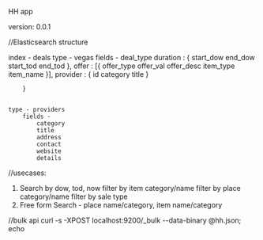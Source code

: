 HH app

version: 0.0.1

//Elasticsearch structure

index - deals
	type - vegas
		fields -
		    deal_type
			duration : {
				start_dow
				end_dow
				start_tod
				end_tod	
			},
			offer : [{
				offer_type
				offer_val
				offer_desc
				item_type
				item_name
			}],
			provider : {
				id
				category
				title
			}

		}
			

	type - providers
		fields -
			category
			title
			address
			contact
			website
			details

//usecases:
1. Search by dow, tod, now
		filter by item category/name
		filter by place category/name
		filter by sale type
2. Free form Search - place name/category, item name/category

//bulk api
curl -s -XPOST localhost:9200/_bulk --data-binary @hh.json; echo


